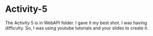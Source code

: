 # Activity-5

The Activity 5 is in WebAPI folder. I gave it my best shot. I was having difficulty. So, I was using youtube tutorials and your slides to create it.
